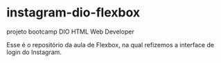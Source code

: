 # instagram-dio-flexbox
projeto bootcamp DIO HTML Web Developer

Esse é o repositório da aula de Flexbox, na qual refizemos a interface de login do Instagram.
